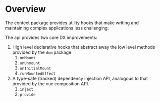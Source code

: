 # Overview

The context package provides utility hooks that make writing and maintaining complex applications less challenging. 

The api provides two core DX improvements:
1. High level declarative hooks that abstract away the low level methods provided by the `dom` package
   1. `onMount`
   2. `onUnmount`
   3. `onInitialMount`
   4. `runMountedEffect`
2. A type-safe (tracked) dependency injection API, analogous to that provided by the vue composition API.
   1. `inject`
   2. `provide`

